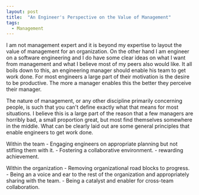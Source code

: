 ```yaml
---
layout: post
title:  "An Engineer's Perspective on the Value of Management"
tags:
  - Management
---
```

I am not management expert and it is beyond my expertise to layout the value of management for an organization. On the other hand I am engineer on
a software engineering and I do have some clear ideas on what I want from management and what I believe most of my peers also would like. It all boils
down to this, an engineering manager should enable his team to get work done. For most engineers a large part of their motivation is the desire to
be productive. The more a manager enables this the better they perceive their manager.

The nature of management, or any other discipline primarily concerning people, is such that you can't define exactly what that means for most situations.
I believe this is a large part of the reason that a few managers are horribly bad, a small proportion great, but most find themselves somewhere in
the middle. What can be clearly laid out are some general principles that enable engineers to get work done. 

Within the team
    - Engaging engineers on appropriate planning but not stifling them with it.
    - Fostering a collaborative environment.
    - rewarding achievement.

Within the organization
    - Removing organizational road blocks to progress.
    - Being an a voice and ear to the rest of the organization and appropriately sharing with the team.
    - Being a catalyst and enabler for cross-team collaboration.
